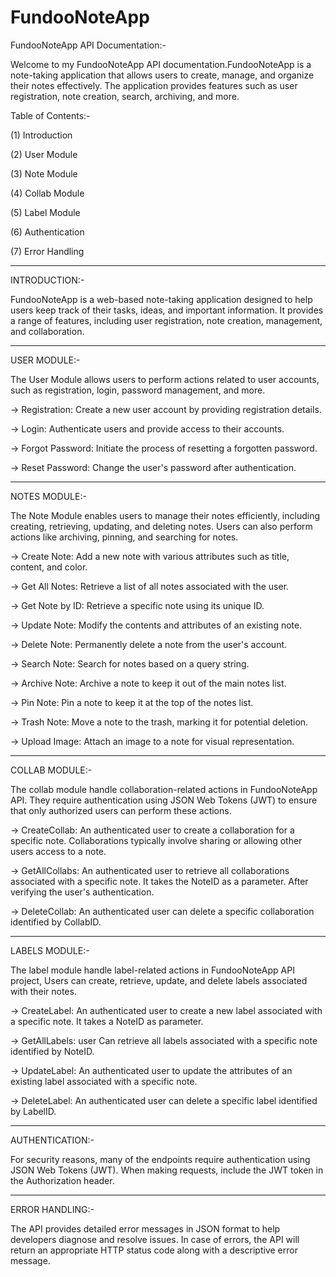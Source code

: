 # FundooNoteApp
FundooNoteApp API Documentation:-

Welcome to my FundooNoteApp API documentation.FundooNoteApp is a note-taking application that allows users to create, manage, and organize their notes effectively. The application provides features such as user registration, note creation, search, archiving, and more.

 
Table of Contents:-

(1) Introduction

(2) User Module

(3) Note Module

(4) Collab Module

(5) Label Module

(6) Authentication
 
(7) Error Handling


---------------------------------------------------------------------------------------------------------------------------------------------------------------------------------------


INTRODUCTION:-

FundooNoteApp is a web-based note-taking application designed to help users keep track of their tasks, ideas, and important information. It provides a range of features, including user registration, note creation, management, and collaboration. 


-------------------------------------------------------------------------------------------------------------------------------------------------------------------------------------



USER MODULE:-

The User Module allows users to perform actions related to user accounts, such as registration, login, password management, and more.

-> Registration: Create a new user account by providing registration details.


-> Login: Authenticate users and provide access to their accounts.


-> Forgot Password: Initiate the process of resetting a forgotten password.


-> Reset Password: Change the user's password after authentication.


--------------------------------------------------------------------------------------------------------------------------------------------------------------------------------------



NOTES MODULE:-

The Note Module enables users to manage their notes efficiently, including creating, retrieving, updating, and deleting notes. Users can also perform actions like archiving, pinning, and searching for notes.

-> Create Note: Add a new note with various attributes such as title, content, and color.


-> Get All Notes: Retrieve a list of all notes associated with the user.


-> Get Note by ID: Retrieve a specific note using its unique ID. 


-> Update Note: Modify the contents and attributes of an existing note.


-> Delete Note: Permanently delete a note from the user's account.


-> Search Note: Search for notes based on a query string.


-> Archive Note: Archive a note to keep it out of the main notes list.


-> Pin Note: Pin a note to keep it at the top of the notes list.


-> Trash Note: Move a note to the trash, marking it for potential deletion.


-> Upload Image: Attach an image to a note for visual representation.




---------------------------------------------------------------------------------------------------------------------------------------------------------------------------------------


COLLAB MODULE:-

The collab module handle collaboration-related actions in  FundooNoteApp API. They require authentication using JSON Web Tokens (JWT) to ensure that only authorized users can perform these actions.

-> CreateCollab:   An authenticated user to create a collaboration for a specific note. Collaborations typically involve sharing or allowing other users access to a note. 


-> GetAllCollabs:   An authenticated user to retrieve all collaborations associated with a specific note.  It takes the NoteID as a parameter. After verifying the user's authentication.


-> DeleteCollab:  An authenticated user can delete a specific collaboration identified by CollabID.



----------------------------------------------------------------------------------------------------------------------------------------------------------------------------------------

LABELS MODULE:-

The label module handle  label-related actions in  FundooNoteApp API project, Users can create, retrieve, update, and delete labels associated with their notes.

-> CreateLabel:  An authenticated user to create a new label associated with a specific note. It takes a NoteID as parameter.


-> GetAllLabels: user Can retrieve all labels associated with a specific note identified by NoteID.


-> UpdateLabel: An authenticated user to update the attributes of an existing label associated with a specific note. 


-> DeleteLabel: An authenticated user can delete  a specific label identified by LabelID.


---------------------------------------------------------------------------------------------------------------------------------------------------------------------------------------


AUTHENTICATION:-

For security reasons, many of the endpoints require authentication using JSON Web Tokens (JWT). When making requests, include the JWT token in the Authorization header.




----------------------------------------------------------------------------------------------------------------------------------------------------------------------------------------



ERROR HANDLING:-

The API provides detailed error messages in JSON format to help developers diagnose and resolve issues. In case of errors, the API will return an appropriate HTTP status code along with a descriptive error message.





